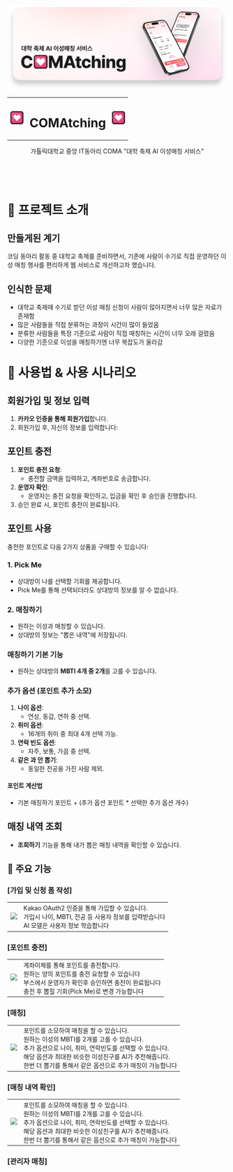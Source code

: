 <img src="https://github.com/COMAtching/.github/blob/main/assets/github_banner.png?raw=true" alt="banner_image">

<table align="center">
  <tr>
    <td> <img src="https://github.com/COMAtching/.github/blob/main/assets/icon.png?raw=true" width="30px"> </td>
    <td> <h1>COMAtching</h1> </td>
    <td> <img src="https://github.com/COMAtching/.github/blob/main/assets/icon.png?raw=true" width="30px"></td>
  </tr>
</table>

<div align="center">
  가톨릭대학교 중앙 IT동아리 COMA "대학 축제 AI 이성매칭 서비스"
</div>

<br><br><br>

# 🎈 프로젝트 소개
## 만들게된 계기
코딩 동아리 활동 중 대학교 축제를 준비하면서, 기존에 사람이 수기로 직접 운영하던 이성 매칭 행사를 편리하게 웹 서비스로 개선하고자 했습니다.

## 인식한 문제
 - 대학교 축제때 수기로 받던 이성 매칭 신청이 사람이 많아지면서 너무 많은 자료가 존재함
 - 많은 사람들을 직접 분류하는 과정이 시간이 많이 들었음
 - 분류한 사람들을 특정 기준으로 사람이 직접 매칭하는 시간이 너무 오래 걸렸음
 - 다양한 기준으로 이성을 매칭하기엔 너무 복잡도가 올라감


# 📜 사용법 & 사용 시나리오

## 회원가입 및 정보 입력
1. **카카오 인증을 통해 회원가입**합니다.
2. 회원가입 후, 자신의 정보를 입력합니다:

## 포인트 충전
1. **포인트 충전 요청**:
   - 충전할 금액을 입력하고, 계좌번호로 송금합니다.
2. **운영자 확인**:
   - 운영자는 충전 요청을 확인하고, 입금을 확인 후 승인을 진행합니다.
3. 승인 완료 시, 포인트 충전이 완료됩니다.

## 포인트 사용
충전한 포인트로 다음 2가지 상품을 구매할 수 있습니다:

### 1. **Pick Me**
- 상대방이 나를 선택할 기회를 제공합니다.
- Pick Me를 통해 선택되더라도 상대방의 정보를 알 수 없습니다.

### 2. **매칭하기**
- 원하는 이성과 매칭할 수 있습니다.
- 상대방의 정보는 "뽑은 내역"에 저장됩니다.

### 매칭하기 기본 기능
- 원하는 상대방의 **MBTI 4개 중 2개**를 고를 수 있습니다.

### 추가 옵션 (포인트 추가 소모)
1. **나이 옵션**:
   - 연상, 동갑, 연하 중 선택.
2. **취미 옵션**:
   - 16개의 취미 중 최대 4개 선택 가능.
3. **연락 빈도 옵션**:
   - 자주, 보통, 가끔 중 선택.
4. **같은 과 안 뽑기**:
   - 동일한 전공을 가진 사람 제외.

#### 포인트 계산법
- 기본 매칭하기 포인트 + (추가 옵션 포인트 * 선택한 추가 옵션 개수)

## 매칭 내역 조회
- **조회하기** 기능을 통해 내가 뽑은 매칭 내역을 확인할 수 있습니다.



## 🎈 주요 기능
### [가입 및 신청 폼 작성]
<table>
  <tr>
    <td>
      <img src="https://github.com/COMAtching/.github/blob/main/assets/%EC%BD%94%EB%A7%A4%EC%B9%AD_%EA%B0%80%EC%9E%85.gif?raw=true" width="300">
    </td>
    <td>
      Kakao OAuth2 인증을 통해 가입할 수 있습니다. <br>
      가입시 나이, MBTI, 전공 등 사용자 정보를 입력받습니다 <br>
      AI 모델은 사용자 정보 학습합니다  <br>
    </td>
  </tr>
</table>

### [포인트 충전]
<table>
  <tr>
    <td>
      <img src="https://github.com/COMAtching/.github/blob/main/assets/%EC%82%AC%EC%9A%A9%EC%9E%90_%EC%B6%A9%EC%A0%84.gif?raw=true" width="300">
    </td>
    <td>
      계좌이체를 통해 포인트를 충전합니다. <br>
      원하는 양의 포인트를 충전 요청할 수 있습니다 <br>
      부스에서 운영자가 확인후 승인하면 충전이 완료됩니다 <br>
      충전 후 뽑힐 기회(Pick Me)로 변경 가능합니다
    </td>
  </tr>
</table>

### [매칭]
<table>
  <tr>
    <td>
      <img src="https://github.com/COMAtching/.github/blob/main/assets/%EC%82%AC%EC%9A%A9%EC%9E%90_%EB%A7%A4%EC%B9%AD.gif?raw=true" width="300">
    </td>
    <td>
      포인트를 소모하여 매칭을 할 수 있습니다. <br>
      원하는 이성의 MBTI를 2개를 고를 수 있습니다. <br>
      추가 옵션으로 나이, 취미, 연락빈도를 선택할 수 있습니다.<br>
      해당 옵션과 최대한 비슷한 이성친구를 AI가 추천해줍니다. <br>
      한번 더 뽑기를 통해서 같은 옵션으로 추가 매칭이 가능합니다
    </td>
  </tr>
</table>


### [매칭 내역 확인]

<table>
  <tr>
    <td>
      <img src="https://github.com/COMAtching/.github/blob/main/assets/%EC%82%AC%EC%9A%A9%EC%9E%90_%EB%A7%A4%EC%B9%AD%EB%82%B4%EC%97%AD_%EC%A1%B0%ED%9A%8C.gif?raw=true" width="300">
    </td>
    <td>
      포인트를 소모하여 매칭을 할 수 있습니다. <br>
      원하는 이성의 MBTI를 2개를 고를 수 있습니다. <br>
      추가 옵션으로 나이, 취미, 연락빈도를 선택할 수 있습니다.<br>
      해당 옵션과 최대한 비슷한 이성친구를 AI가 추천해줍니다. <br>
      한번 더 뽑기를 통해서 같은 옵션으로 추가 매칭이 가능합니다
    </td>
  </tr>
</table>





### [관리자 매칭]